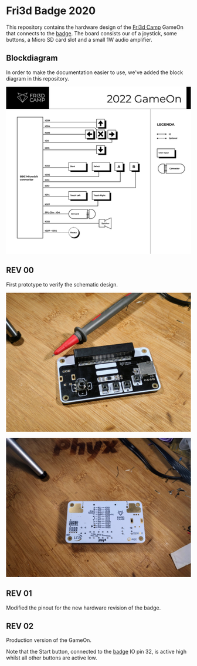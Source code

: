 # Fri3d Badge 2020

This repository contains the hardware design of the [Fri3d Camp](https://fri3d.be/) GameOn that connects to the [badge](https://github.com/Fri3dCamp/badge-2020).
The board consists our of a joystick, some buttons, a Micro SD card slot and a small 1W audio amplifier.

## Blockdiagram

In order to make the documentation easier to use, we've added the block diagram in this repository.

![GameOn Block Diagram](media/GameOn_Block.png)

## REV 00
First prototype to verify the schematic design.

![GameOn Front 00](media/GameOn_00_FRONT.jpg)

![GameOn Back 00](media/GameOn_00_BACK.jpg)

## REV 01
Modified the pinout for the new hardware revision of the badge.

## REV 02
Production version of the GameOn. 

Note that the Start button, connected to the [badge](https://github.com/Fri3dCamp/badge-2020) IO pin 32, is active high whilst all other buttons are active low.
